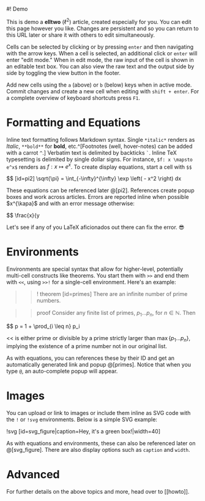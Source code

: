 #! Demo

This is demo a **elltwo** ($\ell^2$) article, created especially for you. You can edit this page however you like. Changes are persistent and so you can return to this URL later or share it with others to edit simultaneously.

Cells can be selected by clicking or by pressing `enter` and then navigating with the arrow keys. When a cell is selected, an additional click or `enter` will enter "edit mode." When in edit mode, the raw input of the cell is shown in an editable text box. You can also view the raw text and the output side by side by toggling the view button in the footer.

Add new cells using the `a` (above) or `b` (below) keys when in active mode. Commit changes and create a new cell when editing with `shift + enter`. For a complete overview of keyboard shortcuts press `F1`.

# Formatting and Equations

Inline text formatting follows Markdown syntax. Single `*italic*` renders as *Italic*, `**bold**` for **bold**, etc.^[Footnotes (well, hover-notes) can be added with a carrot `^`.] Verbatim text is delimited by backticks `` ` ``. Inline TeX typesetting is delimited by single dollar signs. For instance, `$f: x \mapsto e^x$` renders as $f: x \mapsto e^x$. To create display equations, start a cell with `$$`

$$ [id=pi2] \sqrt{\pi} = \int_{-\infty}^{\infty} \exp \left( - x^2 \right) dx

These equations can be referenced later @[pi2]. References create popup boxes and work across articles. Errors are reported inline when possible $x^{\kapa}$ and with an error message otherwise:

$$ \frac{x}{y

Let's see if any of you LaTeX aficionados out there can fix the error. 😎

# Environments 

Environments are special syntax that allow for higher-level, potentially multi-cell constructs like theorems. You start them with `>>` and end them with `<<`, using `>>!` for a single-cell environment. Here's an example:

>>! theorem [id=primes] There are an infinite number of prime numbers.

>> proof Consider any finite list of primes, $p_1 \ldots p_n$, for $n \in \mathbb{N}$. Then

$$ p = 1 + \prod_{i \leq n} p_i

<< is either prime or divisible by a prime strictly larger than $\max\{p_1 \ldots p_n\}$, implying the existence of a prime number not in our original list.

As with equations, you can references these by their ID and get an automatically generated link and popup @[primes]. Notice that when you type `@`, an auto-complete popup will appear.

# Images

You can upload or link to images or include them inline as SVG code with the `!` or `!svg` environments. Below is a simple SVG example:

!svg [id=svg_figure|caption=Hey, it's a green box!|width=40]
<rect x="5" y="5" width="90" height="90" stroke="black" fill="#5D9D68" />

As with equations and environments, these can also be referenced later on @[svg_figure]. There are also display options such as `caption` and `width`.

# Advanced

For further details on the above topics and more, head over to [[howto]].